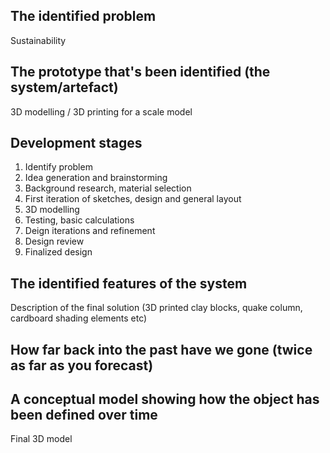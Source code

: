 ## The identified problem

Sustainability

## The prototype that's been identified (the system/artefact)

3D modelling / 3D printing for a scale model

## Development stages

1. Identify problem
2. Idea generation and brainstorming
3. Background research, material selection
4. First iteration of sketches, design and general layout
5. 3D modelling
6. Testing, basic calculations
7. Deign iterations and refinement
8. Design review
9. Finalized design

## The identified features of the system

Description of the final solution (3D printed clay blocks, quake column, cardboard shading elements etc)

## How far back into the past have we gone (twice as far as you forecast)

## A conceptual model showing how the object has been defined over time

Final 3D model
